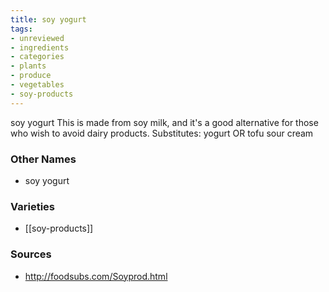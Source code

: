 ```yaml
---
title: soy yogurt
tags:
- unreviewed
- ingredients
- categories
- plants
- produce
- vegetables
- soy-products
---
```

soy yogurt This is made from soy milk, and it's a good alternative for those who wish to avoid dairy products. Substitutes: yogurt OR tofu sour cream

### Other Names

* soy yogurt

### Varieties

* [[soy-products]]

### Sources
* http://foodsubs.com/Soyprod.html
